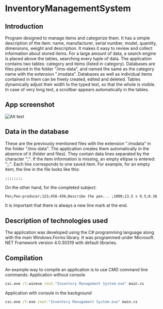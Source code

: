# InventoryManagementSystem
## Introduction
Program designed to manage items and categorize them. It has a simple description of the item: name, manufacturer, serial number, model, quantity, dimensions, weight and description. It makes it easy to review and collect information about stored items. For a large amount of data, a search engine is placed above the tables, searching every tuple of data. The application contains two tables: category and items (listed in category). Databases are files placed in the folder "/ims-data", and named the same as the category name with the extension ".imsdata". Databases as well as individual items contained in them can be freely created, edited and deleted. Tables dynamically adjust their width to the typed text, so that the whole is visible. In case of very long text, a scrollbar appears automatically in the tables.
## App screenshot
![Alt text](https://v1.padlet.pics/1/image.webp?t=c_limit%2Cdpr_1%2Ch_539%2Cw_958&url=https%3A%2F%2Fstorage.googleapis.com%2Fpadlet-uploads%2F109007466%2F93288c897ee1f873ea78af4b64d0333c%2Fimage.png%3FExpires%3D1677684641%26GoogleAccessId%3D778043051564-q79bsd8mc40b0bl82ikkrtc3jdofe4dg%2540developer.gserviceaccount.com%26Signature%3DewwxsPwVBz2u2nIpVOieZHUB98lzXRCVUnxaD%252F9RWrt%252FNU36qdBh%252BqAKmaOsz2gQIjRDCsVtOeaZjpNqCu20g%252Bo4x4ycW4InvBXaE0yvumJgbIGOLa09AaRjszqO3KSPrxQnvCbcf%252F0ZjQYA42gXSeOK%252FMFTYW2DWMdbNzjK6N4%253D%26original-url%3Dhttps%253A%252F%252Fpadlet-uploads.storage.googleapis.com%252F109007466%252F93288c897ee1f873ea78af4b64d0333c%252Fimage.png "Inventory Management System")
## Data in the database
These are the previously mentioned files with the extension ".imsdata" in the folder "/ims-data". The application creates them automatically in the absence of it (folder and files). They contain data lines separated by the character ";". If the item information is missing, an empty ellipse is entered: ";;". Each line corresponds to one saved item. For example, for an empty item, the line in the file looks like this:
```txt
;;;;;;;;
```
On the other hand, for the completed subject:
```txt
Pen;Pen-producer;123;456-456;Describe the pen... ;1000;13.5 x 0.5;0.36;
```
It is important that there is always a new line mark at the end.
## Description of technologies used
The application was developed using the C# programming language along with the main Windows.Forms library. It was programmed under Microsoft. NET Framework version 4.0.30319 with default libraries.
## Compilation
An example way to compile an application is to use CMD command line commands:
Application without console
```bat
csc.exe /t:winexe /out:"Inventory Management System.exe" main.cs
```
Application with console in the background
```bat
csc.exe /t:exe /out:"Inventory Management System.exe" main.cs
```
